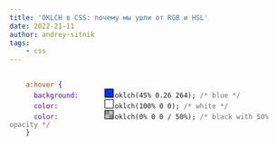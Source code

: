 ```yaml
---
title: 'OKLCH в CSS: почему мы ушли от RGB и HSL'
date: 2022-21-11
author: andrey-sitnik
tags:
    - css
---
```


<style>
  .color-preview {
    width: 16px;
    height: 16px;
    border: 1px solid black;
    margin: 0px 2px 0 0px;
    box-sizing: border-box;
    display: inline-block;
  }

  .color-preview::before {
    background: repeating-conic-gradient(#fff 0% 25%, #999 0% 50%) 0 0 / 14px 14px;
    display: block;
    width: 14px;
    height: 14px;
    content: '';
    z-index: -1;
    opacity: 0.5;
  }

  .color-preview.without-opacity::before {
    display: none;
  }

  .language-css {
    position: relative;
  }

  .selector {
    color: #a1490f;
  }

  .property {
    color: #550098;
    display: inline-block;
    min-width: 155px;
  }

  .comment {
    color: #706D71;
  }

  @media (max-width: 1239px) {
    .property {
      min-width: 125px;
    }
  }
</style>


<pre data-lang="css">
  <code tabindex="0" class="language-css">
    <span class="selector">a:hover&nbsp;</span><span>{</span>
      <span class="property">background:&nbsp;</span><span class="preview-with-value"><div class="color-preview without-opacity" style="background-color: rgb(0.21, 50.42, 225.59)"></div><span class="value">oklch(45% 0.26 264);&nbsp;</span><span class="comment">/* blue */</span></span>
      <span><span class="property">color:&nbsp;</span><span class="preview-with-value"></span><div class="color-preview without-opacity" style="background-color: #fff"></div><span class="value">oklch(100% 0 0);&nbsp;</span><span class="comment">/* white */</span></span>
      <span><span class="property">color:&nbsp;</span><div class="color-preview" style="background-color: rgba(0, 0, 0, 0.5);"></div><span class="value">oklch(0% 0 0 / 50%);&nbsp;</span><span class="comment">/* black with 50% opacity */</span></span>
    <span>}</span>
  </code>
</pre>
